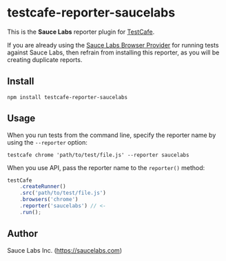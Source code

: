 # testcafe-reporter-saucelabs

This is the **Sauce Labs** reporter plugin for [TestCafe](http://devexpress.github.io/testcafe).

If you are already using
the [Sauce Labs Browser Provider](https://github.com/DevExpress/testcafe-browser-provider-saucelabs) for running tests
against Sauce Labs, then refrain from installing this reporter, as you will be creating duplicate reports.

## Install

```
npm install testcafe-reporter-saucelabs
```

## Usage

When you run tests from the command line, specify the reporter name by using the `--reporter` option:

```
testcafe chrome 'path/to/test/file.js' --reporter saucelabs
```

When you use API, pass the reporter name to the `reporter()` method:

```js
testCafe
    .createRunner()
    .src('path/to/test/file.js')
    .browsers('chrome')
    .reporter('saucelabs') // <-
    .run();
```

## Author

Sauce Labs Inc. (https://saucelabs.com)
